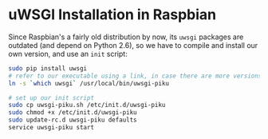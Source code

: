 # uWSGI Installation in Raspbian

Since Raspbian's a fairly old distribution by now, its `uwsgi` packages are outdated (and depend on Python 2.6), so we have to compile and install our own version, and use an `init` script:

```bash
sudo pip install uwsgi
# refer to our executable using a link, in case there are more versions installed
ln -s `which uwsgi` /usr/local/bin/uwsgi-piku

# set up our init script
sudo cp uwsgi-piku.sh /etc/init.d/uwsgi-piku
sudo chmod +x /etc/init.d/uwsgi-piku
sudo update-rc.d uwsgi-piku defaults
service uwsgi-piku start
```